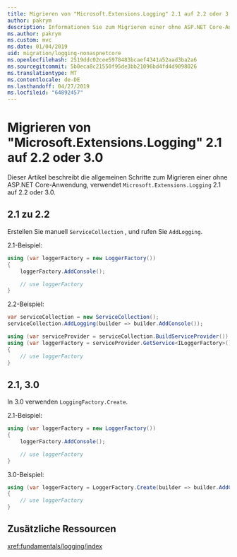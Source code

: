 ```yaml
---
title: Migrieren von "Microsoft.Extensions.Logging" 2.1 auf 2.2 oder 3.0
author: pakrym
description: Informationen Sie zum Migrieren einer ohne ASP.NET Core-Anwendung, die "Microsoft.Extensions.Logging" 2.1 auf 2.2 oder 3.0 verwendet.
ms.author: pakrym
ms.custom: mvc
ms.date: 01/04/2019
uid: migration/logging-nonaspnetcore
ms.openlocfilehash: 2519ddc02cee5978483bcaef4341a52aad3ba2a6
ms.sourcegitcommit: 5b0eca8c21550f95de3bb21096bd4fd4d9098026
ms.translationtype: MT
ms.contentlocale: de-DE
ms.lasthandoff: 04/27/2019
ms.locfileid: "64892457"
---
```

# <a name="migrate-from-microsoftextensionslogging-21-to-22-or-30"></a>Migrieren von "Microsoft.Extensions.Logging" 2.1 auf 2.2 oder 3.0

Dieser Artikel beschreibt die allgemeinen Schritte zum Migrieren einer ohne ASP.NET Core-Anwendung, verwendet `Microsoft.Extensions.Logging` 2.1 auf 2.2 oder 3.0.

## <a name="21-to-22"></a>2.1 zu 2.2

Erstellen Sie manuell `ServiceCollection` , und rufen Sie `AddLogging`.

2.1-Beispiel:

```csharp
using (var loggerFactory = new LoggerFactory())
{
    loggerFactory.AddConsole();

    // use loggerFactory
}
```

2.2-Beispiel:

```csharp
var serviceCollection = new ServiceCollection();
serviceCollection.AddLogging(builder => builder.AddConsole());

using (var serviceProvider = serviceCollection.BuildServiceProvider())
using (var loggerFactory = serviceProvider.GetService<ILoggerFactory>())
{
    // use loggerFactory
}
```

## <a name="21-to-30"></a>2.1, 3.0

In 3.0 verwenden `LoggingFactory.Create`.

2.1-Beispiel:

```csharp
using (var loggerFactory = new LoggerFactory())
{
    loggerFactory.AddConsole();

    // use loggerFactory
}
```

3.0-Beispiel:

```csharp
using (var loggerFactory = LoggerFactory.Create(builder => builder.AddConsole()))
{
    // use loggerFactory
}
```

## <a name="additional-resources"></a>Zusätzliche Ressourcen

<xref:fundamentals/logging/index>